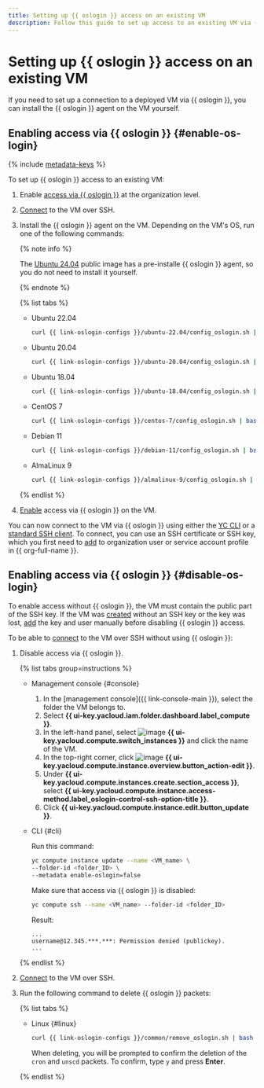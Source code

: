 ```yaml
---
title: Setting up {{ oslogin }} access on an existing VM
description: Follow this guide to set up access to an existing VM via {{ oslogin }}.
---
```


# Setting up {{ oslogin }} access on an existing VM

If you need to set up a connection to a deployed VM via {{ oslogin }}, you can install the {{ oslogin }} agent on the VM yourself.

## Enabling access via {{ oslogin }} {#enable-os-login}

{% include [metadata-keys](../../../_includes/compute/os-login-enablement-notice.md) %}

To set up {{ oslogin }} access to an existing VM:

1. Enable [access via {{ oslogin }}](../../../organization/operations/os-login-access.md) at the organization level.

1. [Connect](./ssh.md#vm-connect) to the VM over SSH.

1. Install the {{ oslogin }} agent on the VM. Depending on the VM's OS, run one of the following commands:

    {% note info %}

    The [Ubuntu 24.04](/marketplace/products/yc/ubuntu-2404-lts-oslogin) public image has a pre-installe {{ oslogin }} agent, so you do not need to install it yourself.

    {% endnote %}

    {% list tabs %}

    - Ubuntu 22.04

      ```bash
      curl {{ link-oslogin-configs }}/ubuntu-22.04/config_oslogin.sh | bash
      ```

    - Ubuntu 20.04

      ```bash
      curl {{ link-oslogin-configs }}/ubuntu-20.04/config_oslogin.sh | bash
      ```

    - Ubuntu 18.04

      ```bash
      curl {{ link-oslogin-configs }}/ubuntu-18.04/config_oslogin.sh | bash
      ```

    - CentOS 7

      ```bash
      curl {{ link-oslogin-configs }}/centos-7/config_oslogin.sh | bash
      ```

    - Debian 11

      ```bash
      curl {{ link-oslogin-configs }}/debian-11/config_oslogin.sh | bash
      ```

    - AlmaLinux 9

      ```bash
      curl {{ link-oslogin-configs }}/almalinux-9/config_oslogin.sh | bash
      ```

    {% endlist %}

1. [Enable](../vm-control/vm-update.md#enable-oslogin-access) access via {{ oslogin }} on the VM.

You can now connect to the VM via {{ oslogin }} using either the [YC CLI](os-login.md#connect-with-yc-cli) or a [standard SSH client](os-login.md#connect-with-ssh-client). To connect, you can use an SSH certificate or SSH key, which you first need to [add](../../../organization/operations/add-ssh.md) to organization user or service account profile in {{ org-full-name }}.

## Enabling access via {{ oslogin }} {#disable-os-login}

To enable access without {{ oslogin }}, the VM must contain the public part of the SSH key. If the VM was [created](../../../compute/operations/vm-create/create-linux-vm.md) without an SSH key or the key was lost, [add](../../../compute/operations/vm-connect/recovery-access.md#ssh-recovery) the key and user manually before disabling {{ oslogin }} access.

To be able to [connect](ssh.md) to the VM over SSH without using {{ oslogin }}:

1. Disable access via {{ oslogin }}.

    {% list tabs group=instructions %}

    - Management console {#console}

        1. In the [management console]({{ link-console-main }}), select the folder the VM belongs to.
        1. Select **{{ ui-key.yacloud.iam.folder.dashboard.label_compute }}**.
        1. In the left-hand panel, select ![image](../../../_assets/console-icons/server.svg) **{{ ui-key.yacloud.compute.switch_instances }}** and click the name of the VM.
        1. In the top-right corner, click ![image](../../../_assets/console-icons/pencil.svg) **{{ ui-key.yacloud.compute.instance.overview.button_action-edit }}**.
        1. Under **{{ ui-key.yacloud.compute.instances.create.section_access }}**, select **{{ ui-key.yacloud.compute.instance.access-method.label_oslogin-control-ssh-option-title }}**.
        1. Click **{{ ui-key.yacloud.compute.instance.edit.button_update }}**.

    - CLI {#cli}

      Run this command:

      ```bash
      yc compute instance update --name <VM_name> \
      --folder-id <folder_ID> \
      --metadata enable-oslogin=false
      ```

      Make sure that access via {{ oslogin }} is disabled:

      ```bash
      yc compute ssh --name <VM_name> --folder-id <folder_ID>
      ```

      Result:

      ```text
      ...
      username@12.345.***.***: Permission denied (publickey).
      ...
      ```

    {% endlist %}

1. [Connect](./ssh.md#vm-connect) to the VM over SSH.

1. Run the following command to delete {{ oslogin }} packets:

    {% list tabs %}

    - Linux {#linux}

      ```bash
      curl {{ link-oslogin-configs }}/common/remove_oslogin.sh | bash
      ```

      When deleting, you will be prompted to confirm the deletion of the `cron` and `unscd` packets. To confirm, type `y` and press **Enter**.

    {% endlist %}